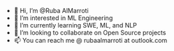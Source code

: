 - 👋 Hi, I’m @Ruba AlMarroti
- 👀 I’m interested in ML Engineering
- 🌱 I’m currently learning SWE, ML, and NLP
- 💞️ I’m looking to collaborate on Open Source projects
- 📫 You can reach me @ rubaalmarroti at outlook.com

<!---
RubaAbdulrahman/RubaAbdulrahman is a ✨ special ✨ repository because its `README.md` (this file) appears on your GitHub profile.
You can click the Preview link to take a look at your changes.
--->
